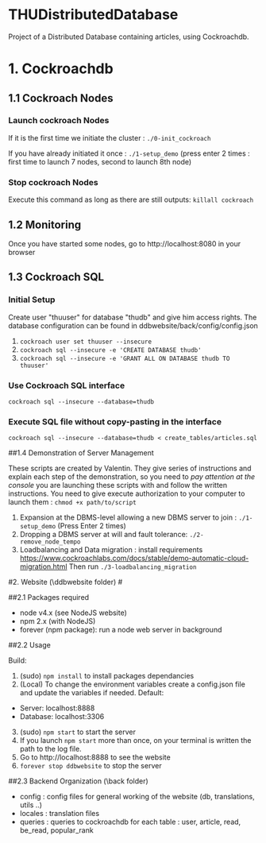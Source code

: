 # THUDistributedDatabase
Project of a Distributed Database containing articles, using Cockroachdb.


# 1. Cockroachdb #

## 1.1 Cockroach Nodes ##
### Launch cockroach Nodes ###

If it is the first time we initiate the cluster :
```./0-init_cockroach```

If you have already initiated it once :
```./1-setup_demo``` (press enter 2 times : first time to launch 7 nodes, second to launch 8th node)

### Stop cockroach Nodes ###
Execute this command as long as there are still outputs:
```killall cockroach```

## 1.2 Monitoring 
Once you have started some nodes, go to http://localhost:8080 in your browser

## 1.3 Cockroach SQL ###

### Initial Setup ###

Create user "thuuser" for database "thudb" and give him access rights.
The database configuration can be found in ddbwebsite/back/config/config.json

1. ```cockroach user set thuuser --insecure```
2. ```cockroach sql --insecure -e 'CREATE DATABASE thudb'```
3. ```cockroach sql --insecure -e 'GRANT ALL ON DATABASE thudb TO thuuser'```

### Use Cockroach SQL interface ###
```cockroach sql --insecure --database=thudb```

### Execute SQL file without copy-pasting in the interface ###
```cockroach sql --insecure --database=thudb < create_tables/articles.sql```

##1.4 Demonstration of Server Management

These scripts are created by Valentin. They give series of instructions and explain each step of the demonstration, 
so you need to *pay attention at the console* you are launching these scripts with and follow the written instructions.
You need to give execute authorization to your computer to launch them : ```chmod +x path/to/script```

1. Expansion at the DBMS-level allowing a new DBMS server to join : ```./1-setup_demo``` (Press Enter 2 times)
2. Dropping a DBMS server at will and fault tolerance: ```./2-remove_node_tempo```
3. Loadbalancing and Data migration : install requirements https://www.cockroachlabs.com/docs/stable/demo-automatic-cloud-migration.html
Then run ```./3-loadbalancing_migration```



#2. Website (\ddbwebsite folder) #

##2.1 Packages required

- node v4.x (see NodeJS website)
- npm 2.x (with NodeJS)
- forever (npm package): run a node web server in background

##2.2 Usage

Build:
1. (sudo) ```npm install``` to install packages dependancies
2. (Local) To change the environment variables create a config.json file and update the variables if needed. Default: 
  * Server: localhost:8888
  * Database: localhost:3306
3. (sudo) ```npm start``` to start the server
4. If you launch ```npm start``` more than once, on your terminal is written the path to the log file.
5. Go to http://localhost:8888 to see the website
6. ```forever stop ddbwebsite``` to stop the server


##2.3 Backend Organization (\back folder)

- config : config files for general working of the website (db, translations, utils ..)
- locales : translation files
- queries : queries to cockroachdb for each table : user, article, read, be_read, popular_rank


